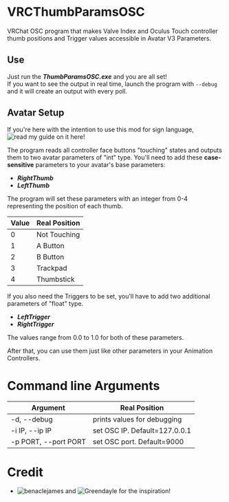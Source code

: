 # VRCThumbParamsOSC
VRChat OSC program that makes Valve Index and Oculus Touch controller thumb positions and Trigger values accessible in Avatar V3 Parameters.

## Use

Just run the ***ThumbParamsOSC.exe*** and you are all set! <br/>
If you want to see the output in real time, launch the program with ```--debug``` and it will create an output with every poll.

## Avatar Setup

If you're here with the intention to use this mod for sign language, ![read my guide on it here!](https://github.com/I5UCC/VRC-ASL_Gestures)

The program reads all controller face buttons "touching" states and outputs them to two avatar parameters of "int" type.
You'll need to add these **case-sensitive** parameters to your avatar's base parameters:

- ***RightThumb***
- ***LeftThumb***

The program will set these parameters with an integer from 0-4 representing the position of each thumb.

| Value | Real Position |
| ----- | ------------- |
| 0     | Not Touching  |
| 1     | A Button      |
| 2     | B Button      |
| 3     | Trackpad      |
| 4     | Thumbstick    |

If you also need the Triggers to be set, you'll have to add two additional parameters of "float" type.

- ***LeftTrigger***
- ***RightTrigger***

The values range from 0.0 to 1.0 for both of these parameters.

After that, you can use them just like other parameters in your Animation Controllers.

# Command line Arguments
| Argument | Real Position |
| ----- | ------------- |
| -d, --debug     | prints values for debugging |
| -i IP, --ip IP    | set OSC IP. Default=127.0.0.1  |
| -p PORT, --port PORT    | set OSC port. Default=9000      |

# Credit
- ![benaclejames](https://github.com/benaclejames) and ![Greendayle](https://github.com/Greendayle) for the inspiration!
